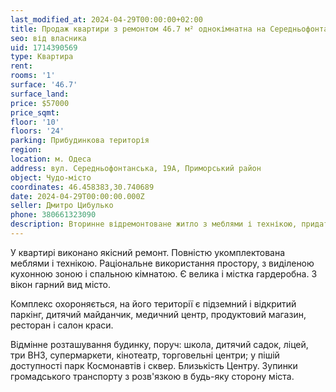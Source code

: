 ```yaml
---
last_modified_at: 2024-04-29T00:00:00+02:00
title: Продаж квартири з ремонтом 46.7 м² однокімнатна на Середньофонтанській
seo: від власника
uid: 1714390569
type: Квартира
rent:
rooms: '1'
surface: '46.7'
surface_land:
price: $57000
price_sqmt:
floor: '10'
floors: '24'
parking: Прибудинкова територія
region:
location: м. Одеса
address: вул. Середньофонтанська, 19А, Приморський район
object: Чудо-місто
coordinates: 46.458383,30.740689
date: 2024-04-29T00:00:00.000Z
seller: Дмитро Цибулько
phone: 380661323090
description: Вторинне відремонтоване житло з меблями і технікою, придатне і готова для проживання
---
```


У квартирі виконано якісний ремонт. Повністю укомплектована меблями і технікою. Раціональне використання простору, з виділеною кухонною зоною і спальною кімнатою. Є велика і містка гардеробна. З вікон гарний вид місто.

Комплекс охороняється, на його території є підземний і відкритий паркінг, дитячий майданчик, медичний центр, продуктовий магазин, ресторан і салон краси.

Відмінне розташування будинку, поруч: школа, дитячий садок, ліцей, три ВНЗ, супермаркети, кінотеатр, торговельні центри; у пішій доступності парк Космонавтів і сквер. Близькість Центру. Зупинки громадського транспорту з розв'язкою в будь-яку сторону міста.
